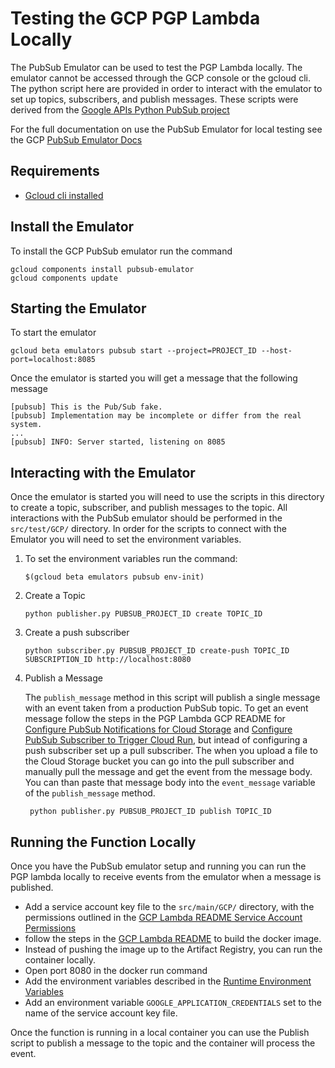 # Testing the GCP PGP Lambda Locally
The PubSub Emulator can be used to test the PGP Lambda locally. The emulator cannot be accessed 
through the GCP console or the gcloud cli. The python script here are provided in order to interact with the 
emulator to set up topics, subscribers, and publish messages. These scripts were derived from the [Google APIs Python 
PubSub project](https://github.com/googleapis/python-pubsub)

For the full documentation on use the PubSub Emulator for local testing see the GCP 
[PubSub Emulator Docs][pubsub-emulator]

## Requirements 
* [Gcloud cli installed](https://cloud.google.com/sdk/docs/install)

## Install the Emulator
To install the GCP PubSub emulator run the command 
```shell
gcloud components install pubsub-emulator
gcloud components update
```

## Starting the Emulator
To start the emulator 
```shell
gcloud beta emulators pubsub start --project=PROJECT_ID --host-port=localhost:8085
```

Once the emulator is started you will get a message that the following message
```shell
[pubsub] This is the Pub/Sub fake.
[pubsub] Implementation may be incomplete or differ from the real system.
...
[pubsub] INFO: Server started, listening on 8085
```

## Interacting with the Emulator
Once the emulator is started you will need to use the scripts in this directory to create a topic, subscriber, and 
publish messages to the topic. All interactions with the PubSub emulator should be performed in the `src/test/GCP/` 
directory. In order for the scripts to connect with the Emulator you will need to set the environment variables. 

1. To set the environment variables run the command:
    ```shell
    $(gcloud beta emulators pubsub env-init)
    ```
    
1. Create a Topic
    ```shell
    python publisher.py PUBSUB_PROJECT_ID create TOPIC_ID
    ```
1. Create a push subscriber
    ```shell
    python subscriber.py PUBSUB_PROJECT_ID create-push TOPIC_ID SUBSCRIPTION_ID http://localhost:8080
    ```
1. Publish a Message
   
   The `publish_message` method in this script will publish a single message with an event taken from a production 
   PubSub topic. To get an event message follow the steps in the PGP Lambda GCP README for 
   [Configure PubSub Notifications for Cloud Storage](/src/main/GCP/README.md#configure-pubsub-notifications-for-cloud-storage)
   and 
   [Configure PubSub Subscriber to Trigger Cloud Run](/src/main/GCP/README.md#configure-pubsub-subscriber-to-trigger-cloud-run),
   but intead of configuring a push subscriber set up a pull subscriber. The when you upload a file to the Cloud 
   Storage bucket you can go into the pull subscriber and manually pull the message and get the event from the 
   message body. You can than paste that message body into the `event_message` variable of the `publish_message` method.
   ```shell
    python publisher.py PUBSUB_PROJECT_ID publish TOPIC_ID
   ```

## Running the Function Locally
Once you have the PubSub emulator setup and running you can run the PGP lambda locally to receive events from the 
emulator when a message is published. 

* Add a service account key file to the `src/main/GCP/` directory, with the permissions outlined in the
  [GCP Lambda README Service Account Permissions](/src/main/GCP/README.md#service-account-permissions)
* follow the steps in the [GCP Lambda README](/src/main/GCP/README.md#docker-deployment-to-cloud-run) to build the 
  docker image. 
* Instead of pushing the image up to the Artifact Registry, you can run the container locally. 
* Open port 8080 in the docker run command
* Add the environment variables described in the [Runtime Environment Variables](/README.md#runtime_environment_variables)
* Add an environment variable `GOOGLE_APPLICATION_CREDENTIALS` set to the name of the service account key file. 

Once the function is running in a local container you can use the Publish script to publish a message to the topic 
and the container will process the event. 

[pubsub-emulator]: https://cloud.google.com/pubsub/docs/emulator